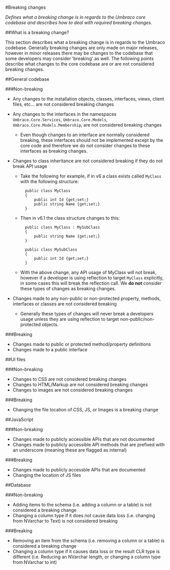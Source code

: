 #Breaking changes

_Defines what a breaking change is in regards to the Umbraco core codebase and describes how to deal with required breaking changes._

##What is a breaking change?

This section describes what a breaking change is in regards to the Umbraco codebase. Generally breaking changes are only made on major releases, however in minor releases there may be changes to the codebase that some developers may consider 'breaking' as well. The following points describe what changes to the core codebase are or are not considered breaking changes.

##General codebase

###Non-breaking

* Any changes to the installation objects, classes, interfaces, views, client files, etc... are not considered breaking changes

* Any changes to the interfaces in the namespaces `Umbraco.Core.Services`, `Umbraco.Core.Models`, `Umbraco.Core.Models.Membership`,  are not considered breaking changes
	* Even though changes to an interface are normally considered breaking, these interfaces should not be implemented except by the core code and therefore we do not consider changes to these interfaces as breaking changes.

* Changes to class inheritance are not considered breaking if they do not break API usage
	* Take the following for example, if in v6 a class exists called `MyClass` with the following structure:
		
		    public class MyClass 
    		{
    			public int Id {get;set;}
    			public string Name {get;set;}
    		}
		
	* Then in v6.1 the class structure changes to this:

		    public class MyClass : MySubClass
    		{
				public string Name {get;set;}    			
    		}

			public class MySubClass
			{
				public int Id {get;set;}
			}
	* With the above change, any API usage of MyClass will not break, however if a developer is using reflection to target `MyClass` explicitly, in some cases this will break the reflection call. We **do not** consider these types of changes as breaking changes.
* Changes made to any non-public or non-protected property, methods, interfaces or classes are not considered breaking
	* Generally these types of changes will never break a developers usage unless they are using reflection to target non-public/non-protected objects. 

###Breaking

* Changes made to public or protected method/property definitions
* Changes made to a public interface

##UI files

###Non-breaking

* Changes to CSS are not considered breaking changes
* Changes to HTML/Markup are not considered breaking changes
* Changes to images are not considered breaking changes

###Breaking

* Changing the file location of CSS, JS, or Images is a breaking change

##JavaScript

###Non-breaking

* Changes made to publicly accessible APIs that are not documented
* Changes made to publicly accessible API methods that are prefixed with an underscore (meaning these are flagged as internal)

###Breaking

* Changes made to publicly accessble APIs that are documented
* Changing the location of JS files

##Database

###Non-breaking

* Adding items to the schema (i.e. adding a column or a table) is not considered a breaking change
* Changing a column type if it does not cause data loss (i.e. changing from NVarchar to Text) is not considered breaking

###Breaking

* Removing an item from the schema (i.e. removing a column or a table) is considered a breaking change
* Changing a column type if it causes data loss or the result CLR type is different (i.e. Reducing an NVarchar length, or changing a column type from NVarchar to int)